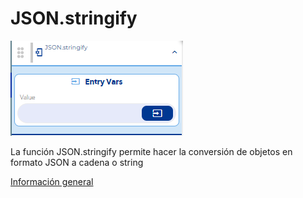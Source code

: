 # JSON.stringify

![](../../../../.gitbook/assets/image%20%28675%29.png)

La función JSON.stringify permite hacer la conversión de objetos en formato JSON a cadena o string

[Información general](https://docs.apphive.io/reference/funciones/informacion-general-de-las-funciones)

